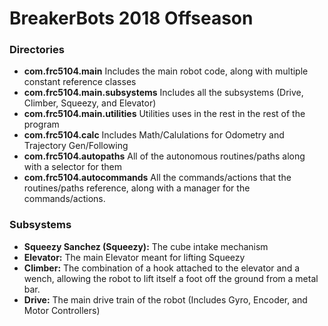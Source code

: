 # BreakerBots 2018 Offseason


### Directories
- **com.frc5104.main** Includes the main robot code, along with multiple constant reference classes
- **com.frc5104.main.subsystems** Includes all the subsystems (Drive, Climber, Squeezy, and Elevator)
- **com.frc5104.main.utilities** Utilities uses in the rest in the rest of the program
- **com.frc5104.calc** Includes Math/Calulations for Odometry and Trajectory Gen/Following
- **com.frc5104.autopaths** All of the autonomous routines/paths along with a selector for them
- **com.frc5104.autocommands** All the commands/actions that the routines/paths reference, along with a manager for the commands/actions.

### Subsystems
- **Squeezy Sanchez (Squeezy):** The cube intake mechanism
- **Elevator:** The main Elevator meant for lifting Squeezy
- **Climber:** The combination of a hook attached to the elevator and a wench, allowing the robot to lift itself a foot off the ground from a metal bar.
- **Drive:** The main drive train of the robot (Includes Gyro, Encoder, and Motor Controllers)
